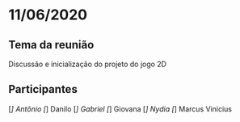 # 11/06/2020

## Tema da reunião

Discussão e inicialização do projeto do jogo 2D

## Participantes

[*] Antônio 
[*] Danilo
[*] Gabriel
[*] Giovana 
[*] Nydia
[*] Marcus Vinicius 